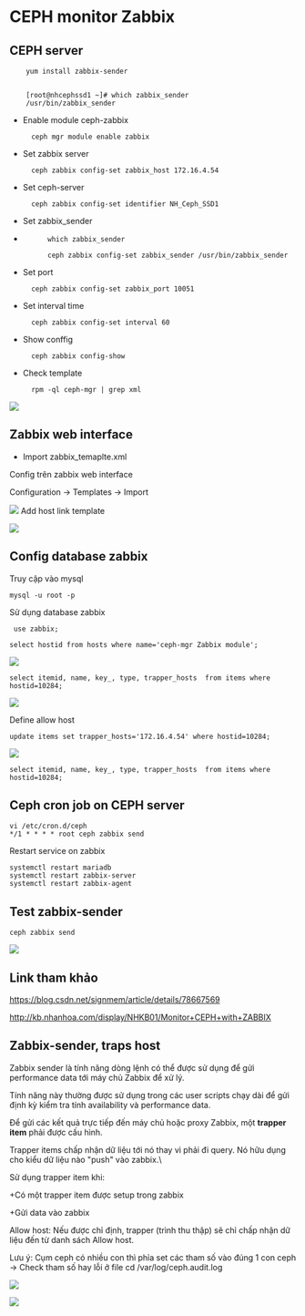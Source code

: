 # CEPH monitor Zabbix #

## CEPH server ##

		yum install zabbix-sender


		[root@nhcephssd1 ~]# which zabbix_sender
		/usr/bin/zabbix_sender

+ Enable module ceph-zabbix

		ceph mgr module enable zabbix

+ Set zabbix server

		ceph zabbix config-set zabbix_host 172.16.4.54

+ Set ceph-server

		ceph zabbix config-set identifier NH_Ceph_SSD1

+ Set zabbix_sender
+ 
			which zabbix_sender

			ceph zabbix config-set zabbix_sender /usr/bin/zabbix_sender
+ Set port

		ceph zabbix config-set zabbix_port 10051
+ Set interval time

		ceph zabbix config-set interval 60

+ Show conffig
		
		ceph zabbix config-show

+ Check template

		rpm -ql ceph-mgr | grep xml

![](https://i.imgur.com/6g9WeJ9.png)

## Zabbix web interface ##

+ Import zabbix_temaplte.xml

Config trên zabbix web interface

Configuration -> Templates -> Import

![](https://i.imgur.com/rKhfyVM.png)
Add host link template

![](https://i.imgur.com/yPPTulG.png)

## Config database zabbix ##

Truy cập vào mysql

	mysql -u root -p

Sử dụng database zabbix

	 use zabbix;

	select hostid from hosts where name='ceph-mgr Zabbix module';

![](https://i.imgur.com/9WBWr7j.png)

	select itemid, name, key_, type, trapper_hosts  from items where hostid=10284;

![](https://i.imgur.com/YFbZ5HC.png)

Define allow host

	update items set trapper_hosts='172.16.4.54' where hostid=10284;

![](https://i.imgur.com/7cgjnOq.png)

	select itemid, name, key_, type, trapper_hosts  from items where hostid=10284;
	
## Ceph cron job on CEPH server ##

	vi /etc/cron.d/ceph
	*/1 * * * * root ceph zabbix send

Restart service on zabbix

	systemctl restart mariadb
	systemctl restart zabbix-server
	systemctl restart zabbix-agent

## Test zabbix-sender ##
	
	ceph zabbix send

![](https://i.imgur.com/WOKLptZ.png)

## Link tham khảo ##

https://blog.csdn.net/signmem/article/details/78667569

http://kb.nhanhoa.com/display/NHKB01/Monitor+CEPH+with+ZABBIX

## Zabbix-sender, traps host ##

Zabbix sender là tính năng dòng lệnh có thể được sử dụng để gửi performance data tới máy chủ Zabbix để xử lý.

Tính năng này thường được sử dụng trong các user scripts chạy dài để gửi định kỳ kiểm tra tính availability và performance data.

Để gửi các kết quả trực tiếp đến máy chủ hoặc proxy Zabbix, một **trapper item**  phải được cấu hình.


Trapper items chấp nhận dữ liệu tới nó thay vì phải đi query. Nó hữu dụng cho kiểu dữ liệu nào "push" vào zabbix.\

Sử dụng trapper item khi:

+Có một trapper item được setup trong zabbix

+Gửi data vào zabbix


Allow host: Nếu được chỉ định, trapper (trình thu thập) sẽ chỉ chấp nhận dữ liệu đến từ danh sách Allow host.


Lưu ý: Cụm ceph có nhiều con thì phỉa set các tham số vào đúng 1 con ceph -> Check tham số hay lỗi ở file cd /var/log/ceph.audit.log


![](https://i.imgur.com/HEsHd4E.png)

![](https://i.imgur.com/MFoZH3l.png)


